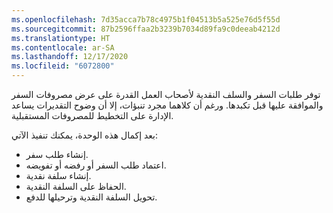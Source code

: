 ```yaml
---
ms.openlocfilehash: 7d35acca7b78c4975b1f04513b5a525e76d5f55d
ms.sourcegitcommit: 87b2596ffaa2b3239b7034d89fa9c0deeab4212d
ms.translationtype: HT
ms.contentlocale: ar-SA
ms.lasthandoff: 12/17/2020
ms.locfileid: "6072800"
---
```

توفر طلبات السفر والسلف النقدية لأصحاب العمل القدرة على عرض مصروفات السفر والموافقة عليها قبل تكبدها. ورغم أن كلاهما مجرد تنبؤات، إلا أن وضوح التقديرات يساعد الإدارة على التخطيط للمصروفات المستقبلية. 

بعد إكمال هذه الوحدة، يمكنك تنفيذ الآتي:

- إنشاء طلب سفر.
- اعتماد طلب السفر أو رفضه أو تفويضه.
- إنشاء سلفة نقدية.
- الحفاظ على السلفة النقدية.
- تحويل السلفة النقدية وترحيلها للدفع.

